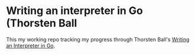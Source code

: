 # Writing an interpreter in Go (Thorsten Ball

This my working repo tracking my progress through Thorsten Ball's [Writing an Interpreter in
Go](https://interpreterbook.com).
